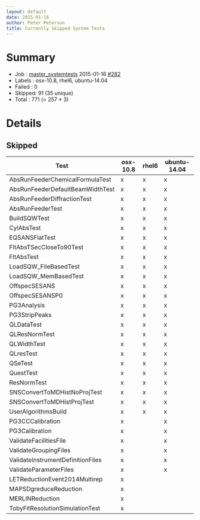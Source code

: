 ```yaml
---
layout: default
date: 2015-01-16
author: Peter Peterson
title: Currently Skipped System Tests
---
```

Summary
=======

* Job    : [master_systemtests](http://builds.mantidproject.org/job/master_systemtests/) 2015-01-16 [#282](http://builds.mantidproject.org/job/master_systemtests/282/)
* Labels : osx-10.8, rhel6, ubuntu-14.04
* Failed : 0
* Skipped: 91 (35 unique)
* Total  : 771 (= 257 * 3)

Details
=======

Skipped
-------

| Test                               | osx-10.8 | rhel6 | ubuntu-14.04 |
|------------------------------------|----------|-------|--------------|
| AbsRunFeederChemicalFormulaTest    |     x    |   x   |       x      |
| AbsRunFeederDefaultBeamWidthTest   |     x    |   x   |       x      |
| AbsRunFeederDiffractionTest        |     x    |   x   |       x      |
| AbsRunFeederTest                   |     x    |   x   |       x      |
| BuildSQWTest                       |     x    |   x   |       x      |
| CylAbsTest                         |     x    |   x   |       x      |
| EQSANSFlatTest                     |     x    |   x   |       x      |
| FltAbsTSecCloseTo90Test            |     x    |   x   |       x      |
| FltAbsTest                         |     x    |   x   |       x      |
| LoadSQW_FileBasedTest              |     x    |   x   |       x      |
| LoadSQW_MemBasedTest               |     x    |   x   |       x      |
| OffspecSESANS                      |     x    |   x   |       x      |
| OffspecSESANSP0                    |     x    |   x   |       x      |
| PG3Analysis                        |     x    |   x   |       x      |
| PG3StripPeaks                      |     x    |   x   |       x      |
| QLDataTest                         |     x    |   x   |       x      |
| QLResNormTest                      |     x    |   x   |       x      |
| QLWidthTest                        |     x    |   x   |       x      |
| QLresTest                          |     x    |   x   |       x      |
| QSeTest                            |     x    |   x   |       x      |
| QuestTest                          |     x    |   x   |       x      |
| ResNormTest                        |     x    |   x   |       x      |
| SNSConvertToMDHistNoProjTest       |     x    |   x   |       x      |
| SNSConvertToMDHistProjTest         |     x    |   x   |       x      |
| UserAlgorithmsBuild                |     x    |   x   |       x      |
| PG3CCCalibration                   |     x    |       |       x      |
| PG3Calibration                     |     x    |       |       x      |
| ValidateFacilitiesFile             |     x    |       |       x      |
| ValidateGroupingFiles              |     x    |       |       x      |
| ValidateInstrumentDefinitionFiles  |     x    |       |       x      |
| ValidateParameterFiles             |     x    |       |       x      |
| LETReductionEvent2014Multirep      |     x    |       |              |
| MAPSDgreduceReduction              |     x    |       |              |
| MERLINReduction                    |     x    |       |              |
| TobyFitResolutionSimulationTest    |     x    |       |              |
